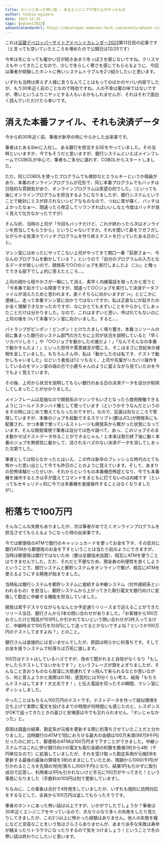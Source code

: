 ```yaml
---
title: ホントにあった怖い話 – あるエンジニアが見たものやったもの
author: toshio-ogiwara
date: 2023-12-25
tags: [advent2023]
adventCalendarUrl: https://developer.mamezou-tech.com/events/advent-calendar/2023/
---
```


これは[豆蔵デベロッパーサイトアドベントカレンダー2023](/events/advent-calendar/2023/)第13日目の記事です（と言っても空いていたところを埋めたので公開日は12/25です）

今年は冬になっても暖かい日が続きあまり冬っぽさを感じないですね。クリスマスもやってきたことなので、少しで冬らしく寒さを感じてもらえるように、今回は筆者が経験したホントに怖いシステムトラブルを2つ紹介したいと思います。

いずれも当時は笑えず人様に言うなんてことはもってのほかのヤバい内容でしたが、もう30年近く前のことなので時効ですね。人の不幸は蜜の味ではないですが、寒いというよりニヤッとする人もいるかもしれませんが、それはそれで面白く読んでいただけたら幸いです。

# 消えた本番ファイル、それも決済データ
今から約30年近く前、筆者が新卒の時にやらかした出来事です。

筆者はとあるSIerに入社し、ある銀行を担当するSEをやっていました。その当時といいますか、今でもそうだと思いますが、銀行システムといえばメインフレームでCOBOLが中心で、筆者もご多分に漏れず、COBOLからスタートしました。

ただ、同じCOBOLを使ったプログラムでも微妙なヒエラルキーというか階級があり、本番のオンラインプログラムが花形で、同じ本番プログラムでもバッチは日陰的な雰囲気があり、オンラインプログラムは羨望の的でした。（といっても後にオンラインプログラムを担当するようになりましたが、銀行システムということで絶対にミスが許されないシビアなものなので、つねに胃が痛く、バッチはよかったなぁ～、間違ったら修正してリランすればいいしなと今度はバッチが良く見えて仕方なかったですが）

そんな折、当時の上司が「今回もバッチだけど、これが終わったら次はオンラインを担当してもらうから」というじゃないですか。それを聞いて鼻をフガフガしながらやる気満々でバッチプログラムを作り終えテストを行っていたある日のこと。

マシン室にはめったにやってこない上司がやってきて開口一番「荻原さぁー、今なんのプログラムを動かしている？」というので「自分のプログラムの入力となるデータが欲しいので、開発系で○○のジョブを実行しましたよ（ﾆｺｯ」と俺ってできる部下でしょ的に答えたところ、、、

上司の顔から穏やかさが一瞬にして消え、素早く内線電話を取ったかと思うと「今本番で起きている障害ですが、間違って○○ジョブを実行して決済データファイルが消えたためと思われます。直ぐそちらに向かいます(ｶﾞｼｬ」とどこかに連絡し、走って本番マシン室に向かうではないですか。私は正直なにが起きたのか全く理解できなかったのですが、なにかとてもまずいことをやらかしてしまったことだけは分かりました。なので、これはまずいと思い、呼ばれてもないのに上司の後をついて本番マシン室に向かいました。すると、、、

パトランプがピンポン！ピンポン！とけたたましく鳴り響き、本番コンソールの前に集まった銀行のシステム部門の方たちに上司が状況を説明していると「早くリカバリしろ！」や「○○ジョブを動かしたの誰だよ！」「なんでそんなの本番で動かすんだよ！」といった怒号や罵詈雑言が聞こえ、そこはまさに世紀末の様相を呈していました。もちろんそん中、私は「動かしたのは私です、テストで動かしちゃいました」などいう勇気は1ミリもなく、上司や先輩がリカバリ操作をしているのをマシン室の端の方で小鹿ちゃんのように震えながら見ていたのを今でもよく覚えています。

その後、上司から状況を説明してもらい銀行のある日の決済データを自分が削除してしまったことが分かりました。

メインフレームは高価なので開発系のマシンでもいざとなったら商用稼働できるようにコールドスタンバイ機として使っています（というかそうなんだというのをその時にはじめて教えてもらったのですが）。なので、区画は別なところで管理していますが、本番のジョブを起動できるスクリプト(要はJCL)が開発系にも配置され、かつ本番で使っているストレージも開発系から繋がった状態になっています。そんな開発環境で筆者は自分では色々調べて、あっ、このジョブそのまま動かせばテストデータ作ることができるじゃん！と本来は取引終了後に動く本番のジョブを無邪気に動かして、消されるハズのない決済データを消してしまった次第でした。

筆者としては知らなかったとはいえ、この件は新卒のフレッシュな時代のとても怖かった思い出として今でも昨日のことのように覚えています。そして、あまりの恐怖体験だったせいか、それからというもの本番機恐怖症となり、今でも本番機を操作するときは手が震えてコマンドをまともに打てないのは内緒です（といってもセキュリティ的に今では本番機を直接操作することはなくなりましたが）。

# 桁落ちで100万円
そんなこんな失敗もありましたが、次は筆者がめでたくオンラインプログラムを担当させてもらえるようになった時の出来事です。

今では郵便局のATMで銀行のキャッシュカードを使ってお金を下す、その反対に銀行ATMから郵便局のお金を下すということは当たり前のようにできますが、当時は郵便局は銀行ではないため（要は全銀協未加盟）、相互にATMを使うことはできませんでした。ただ、それだと不便なため、預金者の利便性を良くしようということで、銀行システムと郵貯システムをオンラインで繋げ、相互にATMを使えるようにする開発が始まりました。

当時私は銀行システムを郵貯システムに接続する中継システム（対外接続系といわれるもの）を担当し、郵貯システムから上がってきた取引電文を銀行向けに変換して勘定に中継する機能を担当していました。

開発は若干デスマりながらもなんとか予定通りリリースまで迎えることができたリリース当日、銀行さんから1本の問い合わせがありました。「お客様から100万おろしたけど残高が103円しか引かれてないという問い合わせが3件入ってるけど、中継時点で100万を103円にして送ってるとかないですよね？というか100万円のテストしてますよね？」とのこと。

銀行さんは直接的には言いませんでしたが、原因は明らかに桁落ちです。そしてお金を扱うシステムで桁落ちは万死に値します。

100万はテストはしているハズですが、改めて聞かれると自信がなくなり「もしかしたらテストしてないかもです？」というフレーズが頭をよぎりましたが、そんなこと言おうものなら居室に大勢連れてすっ飛んで来られるなとか思いながら、何と答えようかと実際は0.1秒、感覚的には10分くらい考え、結局「もちろんテストはしてます！大丈夫です！」と伝え電話を切ったその瞬間、マシン室にダッシュしました。

やったことはもちろん100万円のテストです。テストデータを作って疑似環境を立ち上げて実際に電文を投げるまでの時間が何時間にも感じたのと、レスポンスがOKで返ってきたときの喜びと安堵感は今でも忘れられません、「オレじゃなかった」と。

原因は調査の結果、勘定系が元帳を更新する際に桁落ちさせていたことだと分かりました。当時銀行のATMで1回におろせる最大の金額は100万未満(99万9千円)だったのに対して、郵便局のATMは100万円まで下すことができました。中継システムではこれに併せ銀行向けの電文も取引金額の桁数を数値3桁から4桁（千円単位なので）に拡張していましたが、それを受け取った勘定系側が元帳DBを更新する最後の最後の領域を3桁のままにしていたため、残額から1000(千円)が引かれるところを先頭の1桁桁落ちし000(千円)となり、結果1円も引かずに取引成功で応答し、利用者は1円も引かれないけど手元に100万がやってきた！という事態になりました（手数料の103円は別で更新しています）。

ちなみに、この事象は合計で4件発生していましたが、いずれも個別に訪問対応をするなどして、全員から100万円は返してもらったそうです。


筆者のホントにあった怖い話は以上ですが、いかがでしたでしょうか？筆者は30年近くエンジニアをやっているので、大なり小なり多くの失敗をしたり見たりしてきましたが、この2つ以上に怖かった経験はありません。他人の失敗を糧になどと崇高なことをいう気はさらさらありませんが、あまり派手な失敗は寿命が縮まったりトラウマになったりするので気をつけましょう！ということで冬の寒い話は終わりにしたいと思います。


